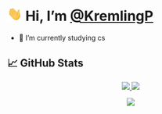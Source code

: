 # <img src="https://raw.githubusercontent.com/ozcanovunc/ozcanovunc/master/wave.gif" width="30px"> Hi, I’m <a href="https://github.com/KremlingP">@KremlingP</a>

- 🔭 I’m currently studying cs

## 📈 GitHub Stats

<p align="center">
  <tr>
    <td align="center" style="padding=0;width=50%;">
      <a href="https://github.com/KremlingP">
      <img src="https://github-readme-stats.vercel.app/api/?username=KremlingP&title_color=ec7460&text_color=9f9f9f&show_icons=true&bg_color=00000000&hide_border=true&icon_color=ec7460&hide_title=true&count_private=true&include_all_commits=true&enable_animations=true" />
    </td>
      <td align="center" style="padding=0;width=50%;">
      <a href="https://github.com/KremlingP">
      <img src="https://github-readme-stats-one-bice.vercel.app/api/top-langs/?username=KremlingP&role=OWNER,ORGANIZATION_MEMBER,COLLABORATOR&title_color=ec7460&text_color=9f9f9f&show_icons=true&bg_color=00000000&hide_border=true&icon_color=ec7460&hide_title=true&count_private=true&enable_animations=true" />
    </td>
  </tr>
</p>

<p align="center">
  <tr>
    <td align="center" style="padding=0;width=50%;">
      <a href="https://github.com/KremlingP">
      <img src="https://github-readme-streak-stats.herokuapp.com?user=KremlingP&theme=tokyonight_duo&hide_border=true&ring=ec7460&currStreakLabel=ec7460&sideNums=ec7460&dates=979797&sideLabels=ec7460&currStreakNum=ec7460&border=DD2727&stroke=00000000&background=00000000&fire=FF7600" />
    </td>
  </tr>
</p>
